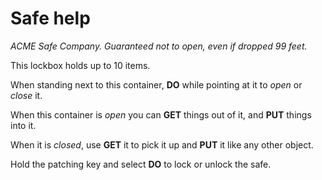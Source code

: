 # Safe help

*ACME Safe Company. Guaranteed not to open, even if dropped 99 feet.*

This lockbox holds up to 10 items.

When standing next to this container, **DO** while pointing at it to *open* or *close* it.

When this container is *open* you can **GET** things out of it, and **PUT** things into it.

When it is *closed*, use **GET** it to pick it up and **PUT** it like any other object.

Hold the patching key and select **DO** to lock or unlock the safe.